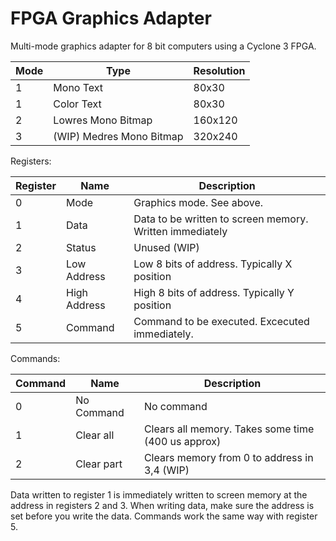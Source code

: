 # FPGA Graphics Adapter

Multi-mode graphics adapter for 8 bit computers using a Cyclone 3 FPGA.

| Mode | Type | Resolution |
| ------ | ------ | ------ |
| 1 | Mono Text | 80x30 |
| 1 | Color Text | 80x30 |
| 2 | Lowres Mono Bitmap | 160x120 |
| 3 | (WIP) Medres Mono Bitmap | 320x240 |


Registers:

| Register | Name | Description |
| ------ | ------ | ------ |
| 0 | Mode | Graphics mode. See above. |
| 1 | Data | Data to be written to screen memory. Written immediately |
| 2 | Status | Unused (WIP) |
| 3 | Low Address | Low 8 bits of address. Typically X position |
| 4 | High Address | High 8 bits of address. Typically Y position |
| 5 | Command | Command to be executed. Excecuted immediately. |


Commands:

| Command | Name | Description |
| ------ | ------ | ------ |
| 0 | No Command | No command |
| 1 | Clear all | Clears all memory. Takes some time (400 us approx) |
| 2 | Clear part | Clears memory from 0 to address in 3,4 (WIP) |

Data written to register 1 is immediately written to screen memory at the address
in registers 2 and 3. When writing data, make sure the address is set before you
write the data. Commands work the same way with register 5. 